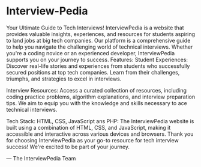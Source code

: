 # Interview-Pedia
Your Ultimate Guide to Tech Interviews!
InterviewPedia is a website that provides valuable insights, experiences, and resources for students aspiring to land jobs at big tech companies. Our platform is a comprehensive guide to help you navigate the challenging world of technical interviews. Whether you're a coding novice or an experienced developer, InterviewPedia supports you on your journey to success.
Features:
Student Experiences: Discover real-life stories and experiences from students who successfully secured positions at top tech companies. Learn from their challenges, triumphs, and strategies to excel in interviews.

Interview Resources: Access a curated collection of resources, including coding practice problems, algorithm explanations, and interview preparation tips. We aim to equip you with the knowledge and skills necessary to ace technical interviews.

Tech Stack: HTML, CSS, JavaScript ans PHP: The InterviewPedia website is built using a combination of HTML, CSS, and JavaScript, making it accessible and interactive across various devices and browsers.
Thank you for choosing InterviewPedia as your go-to resource for tech interview success! We're excited to be part of your journey.

— The InterviewPedia Team
